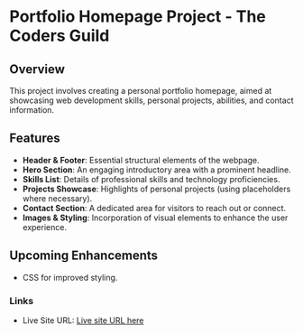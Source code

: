 # Portfolio Homepage Project - The Coders Guild

## Overview

This project involves creating a personal portfolio homepage, aimed at showcasing web development skills, personal projects, abilities, and contact information.

## Features

- **Header & Footer**: Essential structural elements of the webpage.
- **Hero Section**: An engaging introductory area with a prominent headline.
- **Skills List**: Details of professional skills and technology proficiencies.
- **Projects Showcase**: Highlights of personal projects (using placeholders where necessary).
- **Contact Section**: A dedicated area for visitors to reach out or connect.
- **Images & Styling**: Incorporation of visual elements to enhance the user experience.

## Upcoming Enhancements

- CSS for improved styling.

### Links

- Live Site URL: [Live site URL here](https://coders-guild-portfolio-project.netlify.app/)
